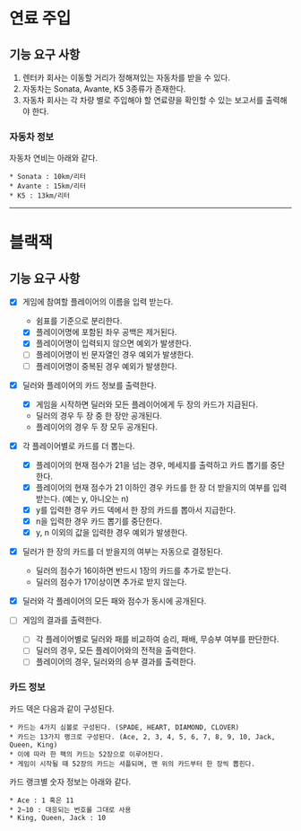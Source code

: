 # 연료 주입

## 기능 요구 사항

1. 렌터카 회사는 이동할 거리가 정해져있는 자동차를 받을 수 있다.
2. 자동차는 Sonata, Avante, K5 3종류가 존재한다.
3. 자동차 회사는 각 차량 별로 주입해야 할 연료량을 확인할 수 있는 보고서를 출력해야 한다.

### 자동차 정보

자동차 연비는 아래와 같다.

```
* Sonata : 10km/리터
* Avante : 15km/리터
* K5 : 13km/리터
```

---

# 블랙잭

## 기능 요구 사항

- [x] 게임에 참여할 플레이어의 이름을 입력 받는다.
    - 쉼표를 기준으로 분리한다.
    - [x] 플레이어명에 포함된 좌우 공백은 제거된다.
    - [x] 플레이어명이 입력되지 않으면 예외가 발생한다.
    - [ ] 플레이어명이 빈 문자열인 경우 예외가 발생한다.
    - [ ] 플레이어명이 중복된 경우 예외가 발생한다.

- [x] 딜러와 플레이어의 카드 정보를 출력한다.
    - [x] 게임을 시작하면 딜러와 모든 플레이어에게 두 장의 카드가 지급된다.
    - 딜러의 경우 두 장 중 한 장만 공개된다.
    - 플레이어의 경우 두 장 모두 공개된다.

- [x] 각 플레이어별로 카드를 더 뽑는다.
    - [x] 플레이어의 현재 점수가 21을 넘는 경우, 메세지를 출력하고 카드 뽑기를 중단한다.
    - [x] 플레이어의 현재 점수가 21 이하인 경우 카드를 한 장 더 받을지의 여부를 입력받는다. (예는 y, 아니오는 n)
    - [x] y를 입력한 경우 카드 덱에서 한 장의 카드를 뽑아서 지급한다.
    - [x] n을 입력한 경우 카드 뽑기를 중단한다.
    - [x] y, n 이외의 값을 입력한 경우 예외가 발생한다.

- [x] 딜러가 한 장의 카드를 더 받을지의 여부는 자동으로 결정된다.
    - 딜러의 점수가 16이하면 반드시 1장의 카드를 추가로 받는다.
    - 딜러의 점수가 17이상이면 추가로 받지 않는다.

- [x] 딜러와 각 플레이어의 모든 패와 점수가 동시에 공개된다.

- [ ] 게임의 결과를 출력한다.
    - [ ] 각 플레이어별로 딜러와 패를 비교하여 승리, 패배, 무승부 여부를 판단한다.
    - [ ] 딜러의 경우, 모든 플레이어와의 전적을 출력한다.
    - [ ] 플레이어의 경우, 딜러와의 승부 결과를 출력한다.

### 카드 정보

카드 덱은 다음과 같이 구성된다.

```
* 카드는 4가지 심볼로 구성된다. (SPADE, HEART, DIAMOND, CLOVER)
* 카드는 13가지 랭크로 구성된다. (Ace, 2, 3, 4, 5, 6, 7, 8, 9, 10, Jack, Queen, King)
* 이에 따라 한 팩의 카드는 52장으로 이루어진다. 
* 게임이 시작될 때 52장의 카드는 셔플되며, 맨 위의 카드부터 한 장씩 뽑힌다. 
```

카드 랭크별 숫자 정보는 아래와 같다.

```
* Ace : 1 혹은 11 
* 2~10 : 대응되는 번호를 그대로 사용
* King, Queen, Jack : 10
```
